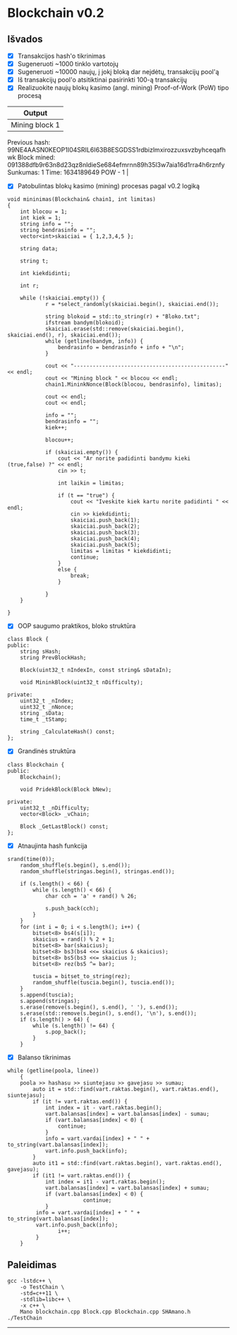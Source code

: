 # Blockchain v0.2
## **Išvados**

- [x] Transakcijos hash'o tikrinimas
- [x] Sugeneruoti ~1000 tinklo vartotojų
- [x] Sugeneruoti ~10000 naujų, į jokį bloką dar neįdėtų, transakcijų pool'ą
- [x] Iš transakcijų pool'o atsitiktinai pasirinkti 100-ą transakcijų
- [x] Realizuokite naujų blokų kasimo (angl. mining) Proof-of-Work (PoW) tipo procesą

| Output |
| ------------- |
| Mining block 1
Previous hash: 99NE4AASN0KEOP1I04SRIL6I63B8ESGDSS1rdbizlmxirozzuxsvzbyhceqafhwk
Block mined: 091388dfb9r63n8d23qz8nldieSe684efmrnn89h35l3w7aia16d1rra4h6rznfy
Sunkumas: 1
Time: 1634189649
POW - 1  |

- [x] Patobulintas blokų kasimo (mining) procesas pagal v0.2 logiką

```
void mininimas(Blockchain& chain1, int limitas)
{
    int blocou = 1;
    int kiek = 1;
    string info = "";
    string bendrasinfo = "";
    vector<int>skaiciai = { 1,2,3,4,5 };

    string data;

    string t;

    int kiekdidinti;

    int r;

    while (!skaiciai.empty()) {
            r = *select_randomly(skaiciai.begin(), skaiciai.end());

            string blokoid = std::to_string(r) + "Bloko.txt";
            ifstream bandym(blokoid);
            skaiciai.erase(std::remove(skaiciai.begin(), skaiciai.end(), r), skaiciai.end());
            while (getline(bandym, info)) {
                bendrasinfo = bendrasinfo + info + "\n";
            }

            cout << "------------------------------------------------"<< endl;
            cout << "Mining block " << blocou << endl;
            chain1.MininkNonce(Block(blocou, bendrasinfo), limitas);

            cout << endl;
            cout << endl;

            info = "";
            bendrasinfo = "";
            kiek++;

            blocou++;

            if (skaiciai.empty()) {
                cout << "Ar norite padidinti bandymu kieki (true,false) ?" << endl;
                cin >> t;

                int laikin = limitas;

                if (t == "true") {
                    cout << "Iveskite kiek kartu norite padidinti " << endl;
                    cin >> kiekdidinti;
                    skaiciai.push_back(1);
                    skaiciai.push_back(2);
                    skaiciai.push_back(3);
                    skaiciai.push_back(4);
                    skaiciai.push_back(5);
                    limitas = limitas * kiekdidinti;
                    continue;
                }
                else { 
                    break;
                }

            }
    }

}
```
- [x] OOP saugumo praktikos, bloko struktūra

```
class Block {
public:
    string sHash;
    string PrevBlockHash;

    Block(uint32_t nIndexIn, const string& sDataIn);

    void MininkBlock(uint32_t nDifficulty);

private:
    uint32_t _nIndex;
    uint32_t _nNonce;
    string _sData;
    time_t _tStamp;

    string _CalculateHash() const;
};
```
- [x] Grandinės struktūra
```
class Blockchain {
public:
    Blockchain();

    void PridekBlock(Block bNew);

private:
    uint32_t _nDifficulty;
    vector<Block> _vChain;

    Block _GetLastBlock() const;
};

```
- [x] Atnaujinta hash funkcija

```
srand(time(0));
	random_shuffle(s.begin(), s.end());
	random_shuffle(stringas.begin(), stringas.end());

	if (s.length() < 66) {
		while (s.length() < 66) {
			char cch = 'a' + rand() % 26;

			s.push_back(cch);
		}
	}
	for (int i = 0; i < s.length(); i++) {
		bitset<8> bs4(s[i]);
		skaicius = rand() % 2 + 1;
		bitset<8> bar(skaicius);
		bitset<8> bs3(bs4 <<= skaicius & skaicius);
		bitset<8> bs5(bs3 <<= skaicius );
		bitset<8> rez(bs5 ^= bar);

		tuscia = bitset_to_string(rez);
		random_shuffle(tuscia.begin(), tuscia.end());
	}
	s.append(tuscia);
	s.append(stringas);
	s.erase(remove(s.begin(), s.end(), ' '), s.end());
	s.erase(std::remove(s.begin(), s.end(), '\n'), s.end());
	if (s.length() > 64) {
		while (s.length() != 64) {
			s.pop_back();
		}
	}
```
- [x] Balanso tikrinimas

```
while (getline(poola, linee))
    {
	poola >> hashasu >> siuntejasu >> gavejasu >> sumau;
        auto it = std::find(vart.raktas.begin(), vart.raktas.end(), siuntejasu);
        if (it != vart.raktas.end()) {
            int index = it - vart.raktas.begin();
            vart.balansas[index] = vart.balansas[index] - sumau;
            if (vart.balansas[index] < 0) {
                continue;
            }
            info = vart.vardai[index] + " " + to_string(vart.balansas[index]);
            vart.info.push_back(info);
        }
        auto it1 = std::find(vart.raktas.begin(), vart.raktas.end(), gavejasu);
        if (it1 != vart.raktas.end()) {
            int index = it1 - vart.raktas.begin();
            vart.balansas[index] = vart.balansas[index] + sumau;
            if (vart.balansas[index] < 0) {
                        continue;
            }
         info = vart.vardai[index] + " " + to_string(vart.balansas[index]);
         vart.info.push_back(info);
                i++;
         }
    }
```
## **Paleidimas**
```
gcc -lstdc++ \
    -o TestChain \
    -std=c++11 \
    -stdlib=libc++ \
    -x c++ \
    Mano blockchain.cpp Block.cpp Blockchain.cpp SHAmano.h
./TestChain
```
___

